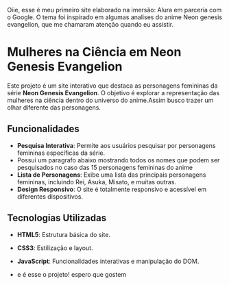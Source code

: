Oiie,
esse é meu primeiro site elaborado na imersão: Alura em parceria com o Google. O tema foi
inspirado em algumas analises do anime Neon genesis evangelion, que me chamaram atenção quando eu assistir.

# Mulheres na Ciência em Neon Genesis Evangelion

Este projeto é um site interativo que destaca as personagens femininas da série **Neon Genesis Evangelion**.
O objetivo é explorar a representação das mulheres na ciência dentro do universo do anime.Assim busco trazer 
um olhar diferente das personagens. 

## Funcionalidades

- **Pesquisa Interativa**: Permite aos usuários pesquisar por personagens femininas específicas da série.
-  Possui um paragrafo abaixo mostrando todos os nomes que podem ser pesquisados no caso das 15 personagens femininas do anime 
- **Lista de Personagens**: Exibe uma lista das principais personagens femininas, incluindo Rei, Asuka, Misato, e muitas outras.
- **Design Responsivo**: O site é totalmente responsivo e acessível em diferentes dispositivos.

## Tecnologias Utilizadas

- **HTML5**: Estrutura básica do site.
- **CSS3**: Estilização e layout.
- **JavaScript**: Funcionalidades interativas e manipulação do DOM.

- e é esse o projeto! espero que gostem 
